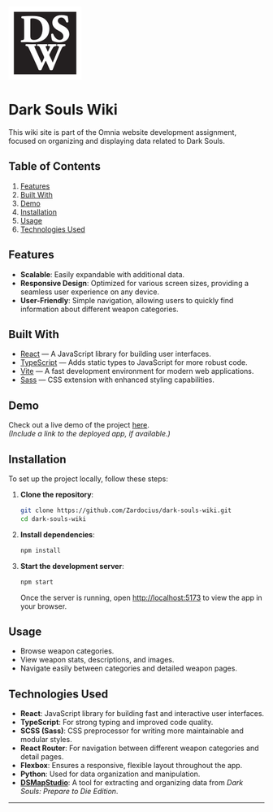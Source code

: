 ![DarkSoulsWikiLogo](./public/mstile-144x144.png)

# Dark Souls Wiki

This wiki site is part of the Omnia website development assignment, focused on organizing and displaying data related to Dark Souls.

## Table of Contents

1. [Features](#features)
2. [Built With](#built-with)
3. [Demo](#demo)
4. [Installation](#installation)
5. [Usage](#usage)
6. [Technologies Used](#technologies-used)

## Features

- **Scalable**: Easily expandable with additional data.
- **Responsive Design**: Optimized for various screen sizes, providing a seamless user experience on any device.
- **User-Friendly**: Simple navigation, allowing users to quickly find information about different weapon categories.

## Built With

- [React](https://reactjs.org) — A JavaScript library for building user interfaces.
- [TypeScript](https://www.typescriptlang.org/) — Adds static types to JavaScript for more robust code.
- [Vite](https://vitejs.dev/) — A fast development environment for modern web applications.
- [Sass](https://sass-lang.com/) — CSS extension with enhanced styling capabilities.

## Demo

Check out a live demo of the project [here](https://dswiki.zardocius.xyz/).  
_(Include a link to the deployed app, if available.)_

## Installation

To set up the project locally, follow these steps:

1. **Clone the repository**:

   ```bash
   git clone https://github.com/Zardocius/dark-souls-wiki.git
   cd dark-souls-wiki
   ```

2. **Install dependencies**:

   ```bash
   npm install
   ```

3. **Start the development server**:

   ```bash
   npm start
   ```

   Once the server is running, open [http://localhost:5173](http://localhost:5173) to view the app in your browser.

## Usage

- Browse weapon categories.
- View weapon stats, descriptions, and images.
- Navigate easily between categories and detailed weapon pages.

## Technologies Used

- **React**: JavaScript library for building fast and interactive user interfaces.
- **TypeScript**: For strong typing and improved code quality.
- **SCSS (Sass)**: CSS preprocessor for writing more maintainable and modular styles.
- **React Router**: For navigation between different weapon categories and detail pages.
- **Flexbox**: Ensures a responsive, flexible layout throughout the app.
- **Python**: Used for data organization and manipulation.
- **[DSMapStudio](https://github.com/soulsmods/DSMapStudio)**: A tool for extracting and organizing data from _Dark Souls: Prepare to Die Edition_.

---
